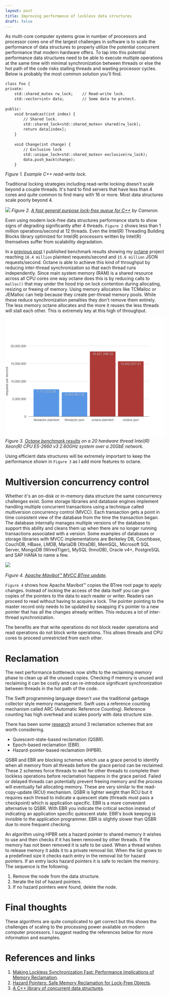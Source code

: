 ```yaml
---
layout: post
title: Improving performance of lockless data structures
draft: false
---
```


As multi-core computer systems grow in number of processors and processor cores one of the largest challenges in software is to scale the performance of data structures to properly utilize the potential concurrent performance that modern hardware offers. To tap into this potential performance data structures need to be able to execute multiple operations at the same time with minimal synchronization between threads or else the hot path of the code risks stalling threads and wasting processor cycles. Below is probably the most common solution you'll find.

```
class Foo {
private:
    std::shared_mutex rw_lock;    // Read-write lock.
    std::vector<int> data;        // Some data to protect.

public:
    void broadcast(int index) {
        // Shared lock.
        std::shared_lock<std::shared_mutex> shared(rw_lock);
        return data[index];
    }

    void Change(int change) {
        // Exclusive lock
        std::unique_lock<std::shared_mutex> exclusive(rw_lock);
        data.push_back(change);
    }

```
_Figure 1. Example C++ read-write lock._

Traditional locking strategies including read-write locking doesn't scale beyond a couple threads. It's hard to find servers that have less than 4 cores and quite common to find many with 16 or more. Most data structures scale poorly beyond 4.

<a target="_blank" href="http://moodycamel.com/blog/2014/heavy32.png"><img src="http://moodycamel.com/blog/2014/heavy32.png"/></a>
_Figure 2. <a target="_blank" href="http://moodycamel.com/blog/2014/a-fast-general-purpose-lock-free-queue-for-c++">A fast general purpose lock-free queue for C++</a> by Cameron._

Even using modern lock-free data structures performance starts to show signs of degrading significantly after 4 threads. `Figure 2` shows less than 1 million operations/second at 12 threads. Even the Intel(R) Threading Building Blocks library optimized for Intel(R) processors written by Intel(R) themselves suffer from scalability degradation.

In a [previous post](http://simongui.github.io/2016/12/30/octane-json-benchmarks.html) I published benchmark results showing my [octane](https://github.com/simongui/octane) project reaching `18.4 million` plaintext requests/second and `15.6 million` JSON requests/second. Octane is able to achieve this kind of throughput by reducing inter-thread synchronization so that each thread runs independently. Since main system memory (RAM) is a shared resource across all CPU cores one way octane does this is by reducing calls to `malloc()` that may under the hood trip on lock contention during allocating, resizing or freeing of memory. Using memory allocators like TCMalloc or JEMalloc can help because they create per-thread memory pools. While these reduce synchronization penalties they don't remove them entirely. The less memory octane allocates and the more it reuses the less threads will stall each other. This is extremely key at this high of throughput.

<a target="_blank" href="/images/2016-12-30-throughput.png"><img src="/images/2016-12-30-throughput.png"/></a>
_Figure 3. [Octane benchmark results](/2016/12/30/octane-json-benchmarks.html) on a 20 hardware thread Intel(R) Xeon(R) CPU E5-2660 v3 2.60GHz system over a 20GbE network._

Using efficient data structures will be extremely important to keep the performance shown in `Figure 3` as I add more features to octane.

# Multiversion concurrency control
Whether it's an on-disk or in-memory data structure the same concurrency challenges exist. Some storage libraries and database engines implement handling multiple concurrent transactions using a technique called multiversion concurrency control (MVCC). Each transaction gets a point in time consistent view of the database from the time the transaction began. The database internally manages multiple versions of the database to support this ability and cleans them up when there are no longer running transactions associated with a version. Some examples of databases or storage libraries with MVCC implementations are Berkeley DB, Couchbase, CouchDB, HBase, LMDB, MariaDB (XtraDB), MemSQL, Microsoft SQL Server, MongoDB (WiredTiger), MySQL (InnoDB), Oracle v4+, PostgreSQL and SAP HANA to name a few.

<a target="_blank" href="http://directory.apache.org/mavibot/user-guide/images/r3tor4.gif"><img src="http://directory.apache.org/mavibot/user-guide/images/r3tor4.gif"/></a>

_Figure 4. <a target="_blank" href="http://directory.apache.org/mavibot/user-guide/2.1-mvcc-btree.html">Apache Mavibot™ MVCC BTree update</a>._

`Figure 4` shows how Apache Mavibot™ copies the BTree root page to apply changes. Instead of locking the access of the data itself you can give copies of the pointers to the data to each reader or writer. Readers can proceed to read without having to acquire a lock. The pointer pointing to the master record only needs to be updated by swapping it's pointer to a new pointer that has all the changes already written. This reduces a lot of inter-thread synchronization.

The benefits are that write operations do not block reader operations and read operations do not block write operations. This allows threads and CPU cores to proceed unrestricted from each other.

# Reclamation
The next performance bottleneck now shifts to the reclaiming memory phase to clean up all the unused copies. Checking if memory is unused and reclaiming it can be costly and can re-introduce significant synchronization between threads in the hot path of the code.

The Swift programming language doesn't use the traditional garbage collector style memory management. Swift uses a reference counting mechanism called ARC (Automatic Reference Counting). Reference counting has high overhead and scales poorly with data structure size.

There has been some [research](http://www.rdrop.com/users/paulmck/RCU/hart_ipdps06.pdf) around 3 reclamation schemes that are worth considering.

* Quiescent-state-based reclamation (QSBR).
* Epoch-based reclamation (EBR).
* Hazard-pointer-based reclamation (HPBR).

QSBR and EBR are blocking schemes which use a grace period to identify when all memory from all threads before the grace period can be reclaimed. These 2 schemes force threads to wait for other threads to complete their lockless operations before reclamation happens in the grace period. Failed or delayed threads can potentially prevent freeing memory and the process will eventually fail allocating memory. These are very similar to the read-copy-update (RCU) mechanism. QSBR is lighter weight than RCU but it requires each thread to indicate a quiescent state (threads must pass a checkpoint) which is application specific. EBR is a more convenient alternative to QSBR. With EBR you indicate the critical section instead of indicating an application specific quiescent state. EBR's book keeping is invisible to the application programmer. EBR is slightly slower than QSBR due to more frequent checking.

An algorithm using HPBR sets a hazard pointer to shared memory it wishes to use and then checks if it has been removed by other threads. If the memory has not been removed it is safe to be used. When a thread wishes to release memory it adds it to a private removal list. When the list grows to a predefined size it checks each entry in the removal list for hazard pointers. If an entry lacks hazard pointers it is safe to reclaim the memory. The sequence is the following.

1. Remove the node from the data structure.
2. Iterate the list of hazard pointers.
3. If no hazard pointers were found, delete the node.

# Final thoughts
These algorithms are quite complicated to get correct but this shows the challenges of scaling to the processing power
available on modern computer processors. I suggest reading the references below for more information and examples.

# References and links
1. <a target="_blank" href="http://www.rdrop.com/users/paulmck/RCU/hart_ipdps06.pdf">Making Lockless Synchronization Fast: Performance Implications of Memory Reclamation</a>.  
2. <a target="_blank" href="http://web.cecs.pdx.edu/~walpole/class/cs510/papers/11.pdf">Hazard Pointers: Safe Memory Reclamation for Lock-Free Objects</a>.  
3. <a target="_blank" href="https://github.com/khizmax/libcds">A C++ library of concurrent data structures</a>.  
